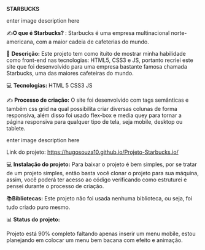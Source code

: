 <strong> STARBUCKS </strong>

enter image description here

✍️<strong>O que é Starbucks? </strong>:
Starbucks é uma empresa multinacional norte-americana, com a maior
cadeia de cafeterias do mundo.

📱 <strong>Descrição:</strong>
Este projeto tem como ituito de mostrar minha habilidade como front-end
nas tecnologias: HTML5, CSS3 e JS, portanto recriei este site que foi
desenvolvido para uma empresa bastante famosa chamada
Starbucks, uma das maiores cafeteiras do mundo.


💻 <strong>Tecnologias:</strong>
HTML 5
CSS3
JS

✍️ <strong>Processo de criação:</strong>
O site foi desenvolvido com tags semânticas e também css grid na qual
possibilita criar diversas colunas de forma responsiva, além disso foi usado
flex-box e media quey para tornar a página responsiva para qualquer tipo
de tela, seja mobile, desktop ou tablete.

enter image description here

Link do projeto:
https://hugosouza10.github.io/Projeto-Starbucks.io/

💻 <strong>Instalação do projeto:</strong>
Para baixar o projeto é bem simples, por se tratar de um projeto simples, então
basta você clonar o projeto para sua máquina, assim, você poderá ter acesso
ao código verificando como estruturei e pensei durante o processo de criação.


📚<strong>Bibliotecas:</strong>
Este projeto não foi usada nenhuma biblioteca, ou seja, foi tudo criado
puro mesmo.

📊 <strong>Status do projeto:</strong>

Projeto está 90% completo faltando apenas inserir um menu mobile, estou
planejando em colocar um menu bem bacana com efeito e animação.
